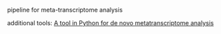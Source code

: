 pipeline for meta-transcriptome analysis

additional tools:
[A tool in Python for de novo metatranscriptome analysis](https://github.com/tianyang-li/de-novo-metatranscriptome-analysis--the-uniform-model)